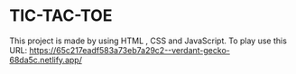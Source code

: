 # TIC-TAC-TOE
This project is made by using HTML , CSS and JavaScript.
To play use this URL: https://65c217eadf583a73eb7a29c2--verdant-gecko-68da5c.netlify.app/
